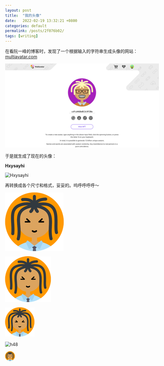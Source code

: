 ```yaml
---
layout: post
title:  "我的头像"
date:   2022-02-19 13:32:21 +0800
categories: default
permalink: /posts/2f076b02/
tags: [writing]
---
```


在看阮一峰的博客时，发现了一个根据输入的字符串生成头像的网站：[multiavatar.com](https://multiavatar.com/)

![multiavatar](/pic/2f076b02/Snipaste_2022-02-19_14-06-51.png)

于是就生成了现在的头像：  

**Hxysayhi**

![Hxysayhi](https://api.multiavatar.com/Hxysayhi.svg)

  
  
再转换成各个尺寸和格式，妥妥的。呜呼呼呼呼～

![h192](/pic/2f076b02/android-chrome-192x192.png)

![h150](/pic/2f076b02/mstile-150x150.png)

![h96](/pic/2f076b02/favicon-96x96.png)

![h48](/pic/2f076b02/favicon.ico)

![h32](/pic/2f076b02/favicon-32x32.png)

